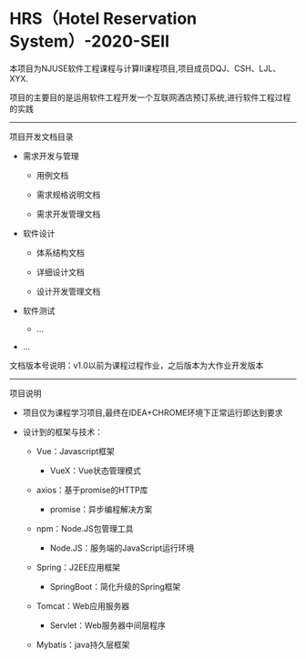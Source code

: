 # HRS（Hotel Reservation System）-2020-SEⅡ

本项目为NJUSE软件工程课程与计算Ⅱ课程项目,项目成员DQJ、CSH、LJL、XYX.

项目的主要目的是运用软件工程开发一个互联网酒店预订系统,进行软件工程过程的实践

---

项目开发文档目录

- 需求开发与管理

   - 用例文档
   
   - 需求规格说明文档
   
   - 需求开发管理文档
   
- 软件设计

   - 体系结构文档
   
   - 详细设计文档
   
   - 设计开发管理文档
   
- 软件测试

   - ...
   
- ...
  
文档版本号说明：v1.0以前为课程过程作业，之后版本为大作业开发版本
   
---

项目说明
   
   - 项目仅为课程学习项目,最终在IDEA+CHROME环境下正常运行即达到要求
   
   - 设计到的框架与技术：
   
      - Vue：Javascript框架

         - VueX：Vue状态管理模式
      
      - axios：基于promise的HTTP库
      
         - promise：异步编程解决方案
      
      - npm：Node.JS包管理工具
      
         - Node.JS：服务端的JavaScript运行环境
      
      - Spring：J2EE应用框架
      
         - SpringBoot：简化升级的Spring框架
      
      - Tomcat：Web应用服务器
      
         - Servlet：Web服务器中间层程序
      
      - Mybatis：java持久层框架
